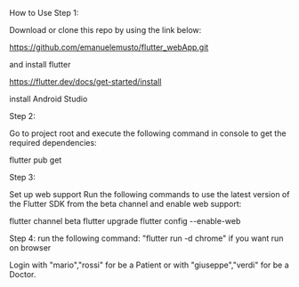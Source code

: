 How to Use
Step 1:

Download or clone this repo by using the link below:

https://github.com/emanuelemusto/flutter_webApp.git

and install flutter

https://flutter.dev/docs/get-started/install

install Android Studio

Step 2:

Go to project root and execute the following command in console to get the required dependencies:

flutter pub get 

Step 3:

Set up web support
Run the following commands to use the latest version of the Flutter SDK from the beta channel and enable web support:

flutter channel beta
flutter upgrade
flutter config --enable-web

Step 4:
run the following command: "flutter run -d chrome" if you want run on browser

Login with "mario","rossi" for be a Patient or with "giuseppe","verdi" for be a Doctor.
